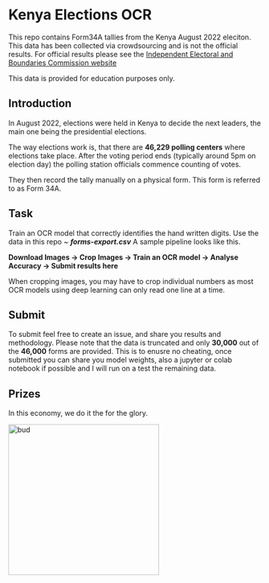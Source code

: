 
# Kenya Elections OCR
This repo contains Form34A tallies from the Kenya August 2022 eleciton. This data has been collected via crowdsourcing and is not the official results. For official results please see the [Independent Electoral and Boundaries Commission website](https://www.iebc.or.ke/)

This data is provided for education purposes only.

## Introduction
In August 2022, elections were held in Kenya to decide the next leaders, the main one being the presidential elections.

The way elections work is, that there are **46,229 polling centers** where elections take place. After the voting period ends (typically around 5pm on election day) the polling station officials commence counting of votes.

They then record the tally manually on a physical form. This form is referred to as Form 34A.

## Task
Train an OCR model that correctly identifies the hand written digits. Use the data in this repo ~ ***forms-export.csv***
A sample pipeline looks like this.

**Download Images -> Crop Images -> Train an OCR model -> Analyse Accuracy -> Submit results here**


When cropping images, you may have to crop individual numbers as most OCR models using deep learning can only read one line at a time.

## Submit
To submit feel free to create an issue, and share you results and methodology. 
Please note that the data is truncated and only **30,000** out of the **46,000** forms are provided. This is to enusre no cheating, once submitted you can share you model weights, also a jupyter or colab notebook if possible and I will run on a test the remaining data.

## Prizes
In this economy, we do it the for the glory.

<img width="300" alt="bud" src="https://user-images.githubusercontent.com/18010106/190708607-a633ad4e-0962-4a1e-b58d-9e8029471ee6.png">
